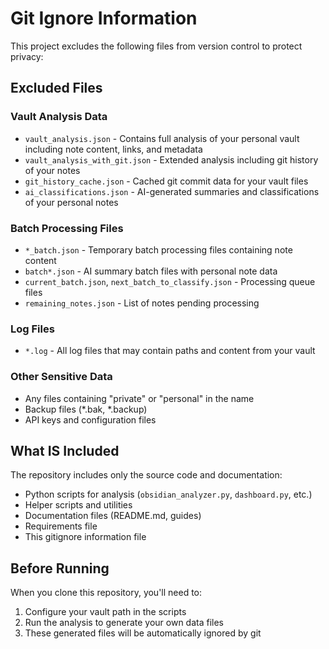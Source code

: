 # Git Ignore Information

This project excludes the following files from version control to protect privacy:

## Excluded Files

### Vault Analysis Data
- `vault_analysis.json` - Contains full analysis of your personal vault including note content, links, and metadata
- `vault_analysis_with_git.json` - Extended analysis including git history of your notes
- `git_history_cache.json` - Cached git commit data for your vault files
- `ai_classifications.json` - AI-generated summaries and classifications of your personal notes

### Batch Processing Files
- `*_batch.json` - Temporary batch processing files containing note content
- `batch*.json` - AI summary batch files with personal note data
- `current_batch.json`, `next_batch_to_classify.json` - Processing queue files
- `remaining_notes.json` - List of notes pending processing

### Log Files
- `*.log` - All log files that may contain paths and content from your vault

### Other Sensitive Data
- Any files containing "private" or "personal" in the name
- Backup files (*.bak, *.backup)
- API keys and configuration files

## What IS Included

The repository includes only the source code and documentation:
- Python scripts for analysis (`obsidian_analyzer.py`, `dashboard.py`, etc.)
- Helper scripts and utilities
- Documentation files (README.md, guides)
- Requirements file
- This gitignore information file

## Before Running

When you clone this repository, you'll need to:
1. Configure your vault path in the scripts
2. Run the analysis to generate your own data files
3. These generated files will be automatically ignored by git